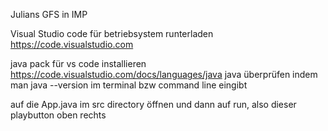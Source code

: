 Julians GFS in IMP


Visual Studio code für betriebsystem runterladen https://code.visualstudio.com

java pack für vs code installieren https://code.visualstudio.com/docs/languages/java java überprüfen indem man java --version im terminal bzw command line eingibt

auf die App.java im src directory öffnen und dann auf run, also dieser playbutton oben rechts

